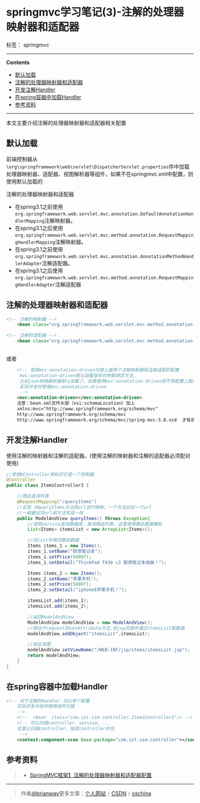 ﻿# springmvc学习笔记(3)-注解的处理器映射器和适配器

标签： springmvc

---

**Contents**

  - [默认加载](#默认加载)
  - [注解的处理器映射器和适配器](#注解的处理器映射器和适配器)
  - [开发注解Handler](#开发注解handler)
  - [在spring容器中加载Handler](#在spring容器中加载handler)
  - [参考资料](#参考资料)



---


本文主要介绍注解的处理器映射器和适配器相关配置


## 默认加载

前端控制器从`\org\springframework\web\servlet\DispatcherServlet.properties`件中加载处理器映射器、适配器、视图解析器等组件，如果不在springmvc.xml中配置，则使用默认加载的

注解的处理器映射器和适配器

- 在spring3.1之前使用`org.springframework.web.servlet.mvc.annotation.DefaultAnnotationHandlerMapping`注解映射器。
- 在spring3.1之后使用`org.springframework.web.servlet.mvc.method.annotation.RequestMappingHandlerMapping`注解映射器。
- 在spring3.1之前使用`org.springframework.web.servlet.mvc.annotation.AnnotationMethodHandlerAdapter`注解适配器。
- 在spring3.1之后使用`org.springframework.web.servlet.mvc.method.annotation.RequestMappingHandlerAdapter`注解适配器


## 注解的处理器映射器和适配器

```xml
<!-- 注解的映射器 -->
    <bean class="org.springframework.web.servlet.mvc.method.annotation.RequestMappingHandlerMapping"/>

<!-- 注解的适配器 -->
    <bean class="org.springframework.web.servlet.mvc.method.annotation.RequestMappingHandlerAdapter"/>
    
```

或者

```xml
    <!-- 使用mvc:annotation-driven代替上面两个注解映射器和注解适配的配置
     mvc:annotation-driven默认加载很多的参数绑定方法，
     比如json转换解析器默认加载了，如果使用mvc:annotation-driven则不用配置上面的RequestMappingHandlerMapping和RequestMappingHandlerAdapter
     实际开发时使用mvc:annotation-driven
     -->
    <mvc:annotation-driven></mvc:annotation-driven>
    注意：bean.xml文件头部（xsi:schemaLocation）加上  
	xmlns:mvc="http://www.springframework.org/schema/mvc"
	http://www.springframework.org/schema/mvc
	http://www.springframework.org/schema/mvc/spring-mvc-3.0.xsd  才有相关提示。
```

## 开发注解Handler

使用注解的映射器和注解的适配器。(使用注解的映射器和注解的适配器必须配对使用)

```java
//使用@Controller来标识它是一个控制器
@Controller
public class ItemsController3 {

    //商品查询列表
    @RequestMapping("/queryItems")
    //实现 对queryItems方法和url进行映射，一个方法对应一个url
    //一般建议将url和方法写成一样
    public ModelAndView queryItems() throws Exception{
        //调用service查找数据库，查询商品列表，这里使用静态数据模拟
        List<Items> itemsList = new ArrayList<Items>();

        //向list中填充静态数据
        Items items_1 = new Items();
        items_1.setName("联想笔记本");
        items_1.setPrice(6000f);
        items_1.setDetail("ThinkPad T430 c3 联想笔记本电脑！");

        Items items_2 = new Items();
        items_2.setName("苹果手机");
        items_2.setPrice(5000f);
        items_2.setDetail("iphone6苹果手机！");

        itemsList.add(items_1);
        itemsList.add(items_2);

        //返回ModelAndView
        ModelAndView modelAndView = new ModelAndView();
        //相当于request的setAttribute方法,在jsp页面中通过itemsList取数据
        modelAndView.addObject("itemsList",itemsList);

        //指定视图
        modelAndView.setViewName("/WEB-INF/jsp/items/itemsList.jsp");
        return modelAndView;
    }
}
```

## 在spring容器中加载Handler

```xml
<!-- 对于注解的Handler 可以单个配置
    实际开发中加你使用组件扫描
    -->
    <!--  <bean  class="com.iot.ssm.controller.ItemsController3"/> -->
    <!-- 可以扫描controller、service、...
	这里让扫描controller，指定controller的包
	 -->
    <context:component-scan base-package="com.iot.ssm.controller"></context:component-scan>
```



## 参考资料

>* [SpringMVC框架】注解的处理器映射器和适配器配置](http://blog.csdn.net/acmman/article/details/46980427)



----

> 作者[@brianway](http://brianway.github.io/)更多文章：[个人网站](http://brianway.github.io/) `|` [CSDN](http://blog.csdn.net/h3243212/) `|` [oschina](http://my.oschina.net/brianway)

